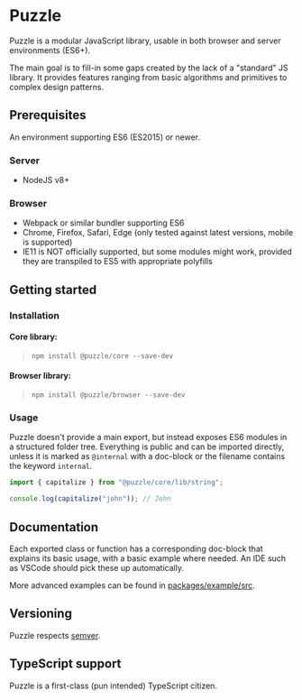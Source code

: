 # Puzzle

Puzzle is a modular JavaScript library, usable in both browser and server environments (ES6+).

The main goal is to fill-in some gaps created by the lack of a "standard" JS library. It provides features ranging from basic algorithms and primitives to complex design patterns.

## Prerequisites

An environment supporting ES6 (ES2015) or newer.

### Server
- NodeJS v8+

### Browser
- Webpack or similar bundler supporting ES6
- Chrome, Firefox, Safari, Edge (only tested against latest versions, mobile is supported)
- IE11 is NOT officially supported, but some modules might work, provided they are transpiled to ES5 with appropriate polyfills

## Getting started

### Installation

#### Core library:
> `npm install @puzzle/core --save-dev`
#### Browser library:
> `npm install @puzzle/browser --save-dev`

### Usage

Puzzle doesn't provide a main export, but instead exposes ES6 modules in a structured folder tree. Everything is public and can be imported directly, unless it is marked as `@internal` with a doc-block or the filename contains the keyword `internal`.

```ts
import { capitalize } from "@puzzle/core/lib/string";

console.log(capitalize("john")); // John
```

## Documentation

Each exported class or function has a corresponding doc-block that explains its basic usage, with a basic example where needed. An IDE such as VSCode should pick these up automatically.

More advanced examples can be found in [packages/example/src](packages/example/src).

## Versioning

Puzzle respects [semver](https://semver.org/).

## TypeScript support

Puzzle is a first-class (pun intended) TypeScript citizen.
